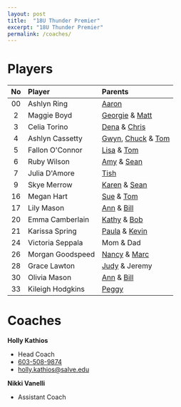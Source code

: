 ```yaml
---
layout: post
title:  "18U Thunder Premier"
excerpt: "18U Thunder Premier"
permalink: /coaches/
---
```

# Players

|No    | Player               | Parents          |
|:----:|:---------------------|:-----------------|
| 00   |Ashlyn Ring           | [Aaron](mailto:softball57@me.com) |
| 2    |Maggie Boyd           | [Georgie](mailto:georgie@arc2arc.com) & [Matt](mailto:matt@arc2arc.com)    |
| 3    |Celia Torino          | [Dena](mailto:denatorino@gmail.com) & [Chris](mailto:cjtori01@gmail.com)  |
| 4    |Ashlyn Cassetty       | [Gwyn](mailto:gcassetty@gmail.com), [Chuck](mailto:cmatthewssr@icloud.com) & [Tom](mailto:thomascassetty@gmail.com)     |
| 5    |Fallon O'Connor       | [Lisa](mailto:laoconnor04@hotmail.com) & [Tom](mailto:tfoconnor86@gmail.com)               |
| 6    |Ruby Wilson           | [Amy](mailto:amytwilson03@gmail.com) & [Sean](mailto:swilwil@yahoo.com)        |
| 7    |Julia D'Amore         | [Tish](mailto:tishd32@cox.net) |
| 9    |Skye Merrow           | [Karen](mailto:kmerrow@msn.com) & [Sean](mailto:seanmerrow@gmail.com)     |
| 16   |Megan Hart            | [Sue](mailto:mom) & [Tom](mailto:cstmhart@verizon.net) |
| 17   |Lily Mason            | [Ann](mailto:annmason@trugreenmail.com) & [Bill](mailto:wcmjr@comcast.net)      |
| 20   |Emma Camberlain       | [Kathy](mailto:rabbittof3@gmail.com) & [Bob](mailto:robert.camberlain@kodak.com)
| 21   |Karissa Spring        | [Paula](mailto:pspring28@yahoo.com) & [Kevin](mailto:kspring27@yahoo.com) |
| 24   |Victoria Seppala      | Mom & Dad |
| 26   |Morgan Goodspeed      | [Nancy](mailto:nancy.goodspeed@eversource.com) & [Marc](mailto:marcgoodspeed@comcast.net)     |
| 28   |Grace Lawton          | [Judy](mailto:jlsgoodtimes@gmail.com) & Jeremy   |
| 30   |Olivia Mason          | [Ann](mailto:annmason@trugreenmail.com) & [Bill](mailto:wcmjr@comcast.net)      |
| 33   |Kileigh Hodgkins      | [Peggy](mailto:greentigger1@icloud.com)|


# Coaches

**Holly Kathios**
* Head Coach
* [603-508-9874](tel:+1-603-508-9874)
* [holly.kathios@salve.edu](mailto:holly.kathios@salve.edu)

**Nikki Vanelli**
* Assistant Coach


